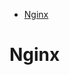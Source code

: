 <!-- START doctoc generated TOC please keep comment here to allow auto update -->
<!-- DON'T EDIT THIS SECTION, INSTEAD RE-RUN doctoc TO UPDATE -->

- [Nginx](#nginx)

<!-- END doctoc generated TOC please keep comment here to allow auto update -->

# Nginx
